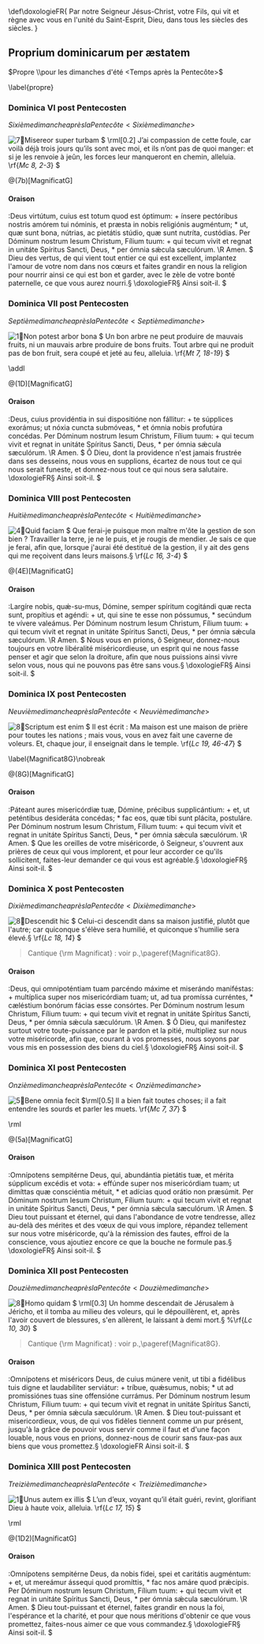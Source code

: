 \def\doxologieFR{
    Par notre Seigneur Jésus-Christ, votre Fils, qui vit et règne avec vous
    en l'unité du Saint-Esprit, Dieu, dans tous les siècles des siècles.
}

## Proprium dominicarum per æstatem

$Propre \\pour les dimanches d'été <Temps après la Pentecôte>$

\label{propre}

### Dominica VI post Pentecosten

$Sixième dimanche après la Pentecôte <Sixième dimanche>$

![7:ant:Misereor super turbam](misereor)
$
\rml[0.2] J’ai compassion de cette foule, car voilà déjà trois jours qu’ils sont avec moi,
et ils n’ont pas de quoi manger:
et si je les renvoie à jeûn, les forces leur manqueront en chemin, alleluia.
\rf{_Mc 8, 2-3_}
$

@(7b)[MagnificatG]

#### Oraison

:Deus virtútum, cuius est totum quod est óptimum: +
ínsere pectóribus nostris amórem tui nóminis, et præsta in nobis religiónis augméntum; \*
ut, quæ sunt bona, nútrias, ac pietátis stúdio, quæ sunt nutríta, custódias.
Per Dóminum nostrum Iesum Christum, Fílium tuum: +
qui tecum vivit et regnat in unitáte Spíritus Sancti, Deus, \* per ómnia sǽcula sæculórum. \R Amen.
$
Dieu des vertus, de qui vient tout entier ce qui est excellent,
implantez l'amour de votre nom dans nos cœurs et faites grandir en nous la religion
pour nourrir ainsi ce qui est bon et garder, avec le zèle de votre bonté paternelle,
ce que vous aurez nourri.§
\doxologieFR§
Ainsi soit-il.
$

### Dominica VII post Pentecosten

$Septième dimanche après la Pentecôte <Septième dimanche>$

![1:ant:Non potest arbor bona](non_potest_arbor)
$
Un bon arbre ne peut produire de mauvais fruits,
ni un mauvais arbre produire de bons fruits. Tout arbre qui ne produit pas de bon fruit,
sera coupé et jeté au feu, alleluia.
\rf{_Mt 7, 18-19_}
$

\addl

@(1D)[MagnificatG]

#### Oraison

:Deus, cuius providéntia in sui dispositióne non fállitur: +
te súpplices exorámus; ut nóxia cuncta submóveas, \* et ómnia nobis profutúra concédas.
Per Dóminum nostrum Iesum Christum, Fílium tuum: +
qui tecum vivit et regnat in unitáte Spíritus Sancti, Deus, \* per ómnia sǽcula sæculórum. \R Amen.
$
Ô Dieu, dont la providence n'est jamais frustrée dans ses desseins,
nous vous en supplions, écartez de nous tout ce qui nous serait funeste, et donnez-nous tout ce qui nous sera salutaire.
\doxologieFR§
Ainsi soit-il.
$

### Dominica VIII post Pentecosten

$Huitième dimanche après la Pentecôte <Huitième dimanche>$

![4:ant:Quid faciam](quid_faciam)
$
Que ferai-je puisque mon maître m'ôte la gestion de son bien ?
Travailler la terre, je ne le puis, et je rougis de mendier.
Je sais ce que je ferai, afin que, lorsque j'aurai été destitué de la gestion,
il y ait des gens qui me reçoivent dans leurs maisons.§
\rf{_Lc 16, 3-4_}
$

@(4E)[MagnificatG]

#### Oraison

:Largíre nobis, quǽ\-su\-mus, Dómine, semper spíritum cogitándi quæ recta sunt, propítius et agéndi: +
ut, qui sine te esse non póssumus, \* secúndum te vívere valeámus.
Per Dóminum nostrum Iesum Christum, Fílium tuum: +
qui tecum vivit et regnat in unitáte Spíritus Sancti, Deus, \* per ómnia sǽcula sæculórum. \R Amen.
$
Nous vous en prions, ô Seigneur, donnez-nous toujours en votre libéralité miséricordieuse,
un esprit qui ne nous fasse penser et agir que selon la droiture,
afin que nous puissions ainsi vivre selon vous, nous qui ne pouvons pas être sans vous.§
\doxologieFR§
Ainsi soit-il.
$

### Dominica IX post Pentecosten

$Neuvième dimanche après la Pentecôte <Neuvième dimanche>$

![8:ant:Scriptum est enim](scriptum_est)
$
Il est écrit : Ma maison est une maison de prière pour toutes les nations ;
mais vous, vous en avez fait une caverne de voleurs. Et, chaque jour, il enseignait dans le temple.
\rf{_Lc 19, 46-47_}
$

\label{Magnificat8G}\nobreak

@(8G)[MagnificatG]

#### Oraison

:Páteant aures misericórdiæ tuæ, Dómine, précibus supplicántium: +
et, ut peténtibus desideráta concédas; \*
fac eos, quæ tibi sunt plácita, postuláre.
Per Dóminum nostrum Iesum Christum, Fílium tuum: +
qui tecum vivit et regnat in unitáte Spíritus Sancti, Deus, \* per ómnia sǽcula sæculórum. \R Amen.
$
Que les oreilles de votre miséricorde, ô Seigneur,
s'ouvrent aux prières de ceux qui vous implorent,
et pour leur accorder ce qu'ils sollicitent,
faites-leur demander ce qui vous est agréable.§
\doxologieFR§
Ainsi soit-il.
$

### Dominica X post Pentecosten

$Dixième dimanche après la Pentecôte <Dixième dimanche>$

![8:ant:Descendit hic](descendit_hic)
$
Celui-ci descendit dans sa maison justifié, plutôt que l'autre;
car quiconque s'élève sera humilié, et quiconque s'humilie sera élevé.§
\rf{_Lc 18, 14_}
$

> Cantique {\rm Magnificat} : voir p.\,\pageref{Magnificat8G}.

#### Oraison

:Deus, qui omnipoténtiam tuam parcéndo máxime et miserándo maniféstas: +
multíplica super nos misericórdiam tuam; ut, ad tua promíssa curréntes, \*
cæléstium bonórum fácias esse consórtes.
Per Dóminum nostrum Iesum Christum, Fílium tuum: +
qui tecum vivit et regnat in unitáte Spíritus Sancti, Deus, \* per ómnia sǽcula sæculórum.
\R Amen.
$
Ô Dieu, qui manifestez surtout votre toute-puissance par le pardon et la pitié,
multipliez sur nous votre miséricorde, afin que, courant à vos promesses,
nous soyons par vous mis en possession des biens du ciel.§
\doxologieFR§
Ainsi soit-il.
$

### Dominica XI post Pentecosten

$Onzième dimanche après la Pentecôte <Onzième dimanche>$

![5:ant:Bene omnia fecit](bene_omnia)
$\rml[0.5]
Il a bien fait toutes choses; il a fait entendre les sourds et parler les muets.
\rf{_Mc 7, 37_}
$

\rml

@(5a)[MagnificatG]

#### Oraison

:Omnípotens sempitérne Deus, qui, abundántia pietátis tuæ, et mérita súpplicum excédis et vota: +
effúnde super nos misericórdiam tuam; ut dimíttas quæ consciéntia métuit, \* et adícias quod orátio non præsúmit.
Per Dóminum nostrum Iesum Christum, Fílium tuum: +
qui tecum vivit et regnat in unitáte Spíritus Sancti, Deus, \* per ómnia sǽcula sæculórum.
\R Amen.
$
Dieu tout puissant et éternel, qui dans l'abondance de votre tendresse,
allez au-delà des mérites et des vœux de qui vous implore,
répandez tellement sur nous votre miséricorde, qu'à la rémission des fautes,
effroi de la conscience, vous ajoutiez encore ce que la bouche ne formule pas.§
\doxologieFR§
Ainsi soit-il.
$

### Dominica XII post Pentecosten

$Douzième dimanche après la Pentecôte <Douzième dimanche>$

![8:ant:Homo quidam](homo_quidam)
$
\rml[0.3] Un homme descendait de Jérusalem à Jéricho, et il tomba au milieu des voleurs,
qui le dépouillèrent, et, après l'avoir couvert de blessures, s'en allèrent, le laissant à demi mort.§
%\rf{_Lc 10, 30_}
$

> Cantique {\rm Magnificat} : voir p.\,\pageref{Magnificat8G}.

#### Oraison

:Omnípotens et miséricors Deus, de cuius múnere venit, ut tibi a fidélibus tuis digne et laudabíliter serviátur: +
tríbue, quǽsumus, nobis; \* ut ad promissiónes tuas sine offensióne currámus.
Per Dóminum nostrum Iesum Christum, Fílium tuum: +
qui tecum vivit et regnat in unitáte Spíritus Sancti, Deus, \* per ómnia sǽcula sæculórum.
\R Amen.
$
Dieu tout-puissant et misericordieux,
vous, de qui vos fidèles tiennent comme un pur présent,
jusqu'à la grâce de pouvoir vous servir comme il faut et d'une façon louable,
nous vous en prions, donnez-nous de courir sans faux-pas aux biens que vous promettez.§
\doxologieFR
Ainsi soit-il.
$

### Dominica XIII post Pentecosten

$Treizième dimanche après la Pentecôte <Treizième dimanche>$

![1:ant:Unus autem ex illis](unus_autem)
$
L’un d’eux, voyant qu’il était guéri, revint, glorifiant Dieu à haute voix, alleluia.
\rf{_Lc 17, 15_}
$

\rml

@(1D2)[MagnificatG]

#### Oraison

:Omnípotens sempitérne Deus, da nobis fídei, spei et caritátis augméntum: +
et, ut mereámur ássequi quod promíttis, \* fac nos amáre quod prǽcipis.
Per Dóminum nostrum Iesum Christum, Fílium tuum: +
qui tecum vivit et regnat in unitáte Spíritus Sancti, Deus, \* per ómnia sǽcula sæculórum. \R Amen.
$
Dieu tout-puissant et éternel, faites grandir en nous la foi, l'espérance et la charité,
et pour que nous méritions d'obtenir ce que vous promettez, faites-nous aimer ce que vous commandez.§
\doxologieFR§
Ainsi soit-il.
$

<hyphens />
